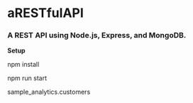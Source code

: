 # aRESTfulAPI
 <h3>A REST API using Node.js, Express, and MongoDB.</h3>

<b>Setup</b>

npm install

npm run start


sample_analytics.customers

